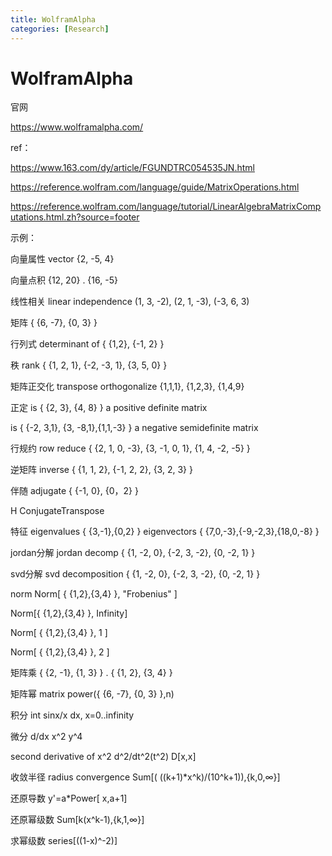 ```yaml
---
title: WolframAlpha
categories: [Research]
---
```


# WolframAlpha

官网

https://www.wolframalpha.com/

ref：

https://www.163.com/dy/article/FGUNDTRC054535JN.html

https://reference.wolfram.com/language/guide/MatrixOperations.html

https://reference.wolfram.com/language/tutorial/LinearAlgebraMatrixComputations.html.zh?source=footer



示例：



向量属性 vector {2, -5, 4}

向量点积 {12, 20} . {16, -5}

线性相关 linear independence (1, 3, -2), (2, 1, -3), (-3, 6, 3)

 

矩阵 { {6, -7}, {0, 3} }

行列式 determinant of { {1,2}, {-1, 2} }

秩 rank { {1, 2, 1}, {-2, -3, 1}, {3, 5, 0} }

 

矩阵正交化 transpose orthogonalize {1,1,1}, {1,2,3}, {1,4,9}

正定 is { {2, 3}, {4, 8} } a positive definite matrix

is { {-2, 3,1}, {3, -8,1},{1,1,-3} } a negative semidefinite matrix

行规约 row reduce { {2, 1, 0, -3}, {3, -1, 0, 1}, {1, 4, -2, -5} }

逆矩阵 inverse { {1, 1, 2}, {-1, 2, 2}, {3, 2, 3} }

伴随 adjugate { {-1, 0}, {0，2} }

H ConjugateTranspose

特征 eigenvalues { {3,-1},{0,2} }  eigenvectors { {7,0,-3},{-9,-2,3},{18,0,-8} }

jordan分解 jordan decomp { {1, -2, 0}, {-2, 3, -2}, {0, -2, 1} }

svd分解 svd decomposition { {1, -2, 0}, {-2, 3, -2}, {0, -2, 1} }

norm Norm[ { {1,2},{3,4} }, "Frobenius" ]

Norm[{ {1,2},{3,4} }, Infinity]

Norm[ { {1,2},{3,4} }, 1 ]

Norm[ { {1,2},{3,4} }, 2 ]

 

矩阵乘 { {2, -1}, {1, 3} } . { {1, 2}, {3, 4} }

矩阵幂 matrix power({ {6, -7}, {0, 3} },n)

 

积分 int sinx/x dx, x=0..infinity

微分 d/dx x^2 y^4

second derivative of x^2 d^2/dt^2(t^2)  D[x,x]

收敛半径 radius convergence Sum[( ((k+1)*x^k)/(10^k+1)),{k,0,∞}] 

还原导数  y'=a*Power[ x,a+1]

还原幂级数 Sum[k(x^k-1),{k,1,∞}]

求幂级数 series[((1-x)^-2)]